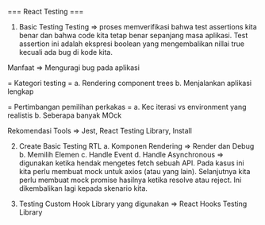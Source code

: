 === React Testing ===

1. Basic Testing
Testing => proses memverifikasi bahwa test assertions kita benar dan bahwa code kita tetap benar sepanjang masa aplikasi. Test assertion ini adalah ekspresi boolean yang mengembalikan nillai true kecuali ada bug di kode kita.

Manfaat => Menguragi bug pada aplikasi

= Kategori testing =
a. Rendering component trees
b. Menjalankan aplikasi lengkap

= Pertimbangan pemilihan perkakas =
a. Kec iterasi vs environment yang realistis
b. Seberapa banyak MOck

Rekomendasi Tools => Jest, React Testing Library, Install

2. Create Basic Testing RTL
a. Komponen Rendering => Render dan Debug
b. Memilih Elemen
c. Handle Event 
d. Handle Asynchronous =>  digunakan ketika hendak mengetes fetch sebuah API. Pada kasus ini kita perlu membuat mock untuk axios (atau yang lain). Selanjutnya kita perlu membuat mock promise hasilnya ketika resolve atau reject. Ini dikembalikan lagi kepada skenario kita.


3. Testing Custom Hook
Library yang digunakan => React Hooks Testing Library